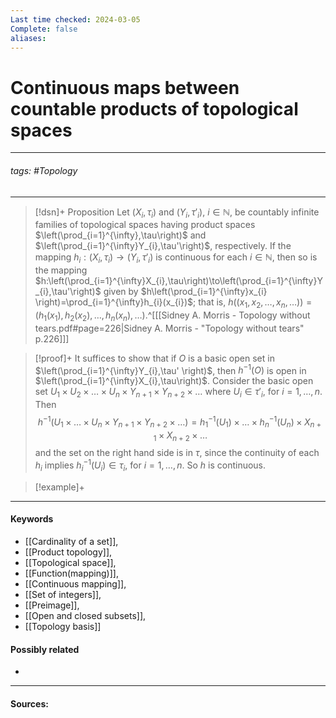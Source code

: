 ```yaml
---
Last time checked: 2024-03-05
Complete: false
aliases:
---
```

# Continuous maps between countable products of topological spaces
***
###### tags: #Topology 
***
>[!dsn]+ Proposition
>Let $(X_{i},\tau_{i})$ and $(Y_{i},\tau'_{i})$, $i\in\mathbb{N}$, be countably infinite families of topological spaces having product spaces $\left(\prod_{i=1}^{\infty},\tau\right)$ and $\left(\prod_{i=1}^{\infty}Y_{i},\tau'\right)$, respectively. If the mapping $h_{i}:(X_{i},\tau_{i})\to(Y_{i},\tau'_{i})$ is continuous for each $i\in\mathbb{N}$, then so is the mapping $h:\left(\prod_{i=1}^{\infty}X_{i},\tau\right)\to\left(\prod_{i=1}^{\infty}Y_{i},\tau'\right)$ given by $h\left(\prod_{i=1}^{\infty}x_{i} \right)=\prod_{i=1}^{\infty}h_{i}(x_{i})$; that is, $h((x_{1},x_{2},\dots,x_{n},\dots))=(h_{1}(x_{1}),h_{2}(x_{2}),\dots,h_{n}(x_{n}),\dots)$.^[[[Sidney A. Morris - Topology without tears.pdf#page=226|Sidney A. Morris - "Topology without tears" p.226]]]

>[!proof]+
>It suffices to show that if $O$ is a basic open set in $\left(\prod_{i=1}^{\infty}Y_{i},\tau' \right)$, then $h^{-1}(O)$ is open in $\left(\prod_{i=1}^{\infty}X_{i},\tau\right)$. Consider the basic open set $U_{1}\times U_{2}\times\dots\times U_{n}\times Y_{n+1}\times Y_{n+2}\times\dots$ where $U_{i}\in\tau'_{i}$, for $i=1,\dots,n$. Then
>$$h^{-1}(U_{1}\times\dots\times U_{n}\times Y_{n+1}\times Y_{n+2}\times\dots)=h_{1}^{-1}(U_{1})\times\dots\times h_{n}^{-1}(U_{n})\times X_{n+1}\times X_{n+2}\times\dots$$
>and the set on the right hand side is in $\tau$, since the continuity of each $h_{i}$ implies $h_{i}^{-1}(U_{i})\in\tau_{i}$, for $i=1,\dots,n$. So $h$ is continuous.

>[!example]+ 
>
***
#### Keywords
- [[Cardinality of a set]],
- [[Product topology]],
- [[Topological space]],
- [[Function(mapping)]],
- [[Continuous mapping]],
- [[Set of integers]],
- [[Preimage]],
- [[Open and closed subsets]],
- [[Topology basis]]
#### Possibly related
- 
***
#### Sources: